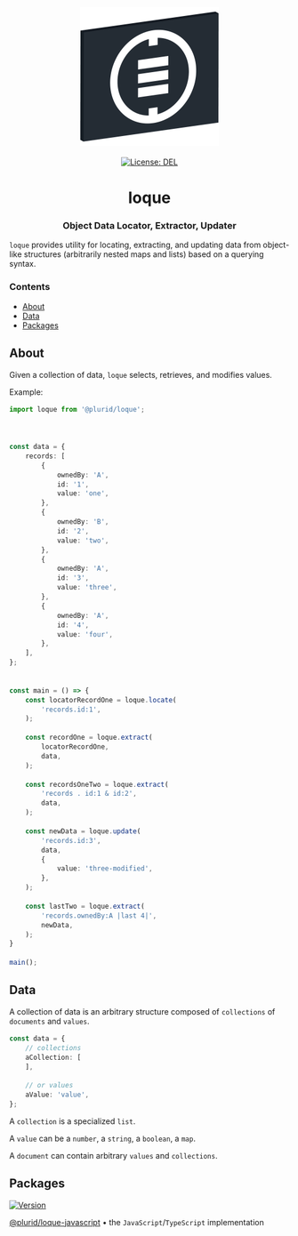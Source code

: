 <p align="center">
    <img src="https://raw.githubusercontent.com/plurid/loque/master/about/identity/loque-logo.png" height="250px">
    <br />
    <br />
    <a target="_blank" href="https://github.com/plurid/loque/blob/master/LICENSE">
        <img src="https://img.shields.io/badge/license-DEL-blue.svg?colorB=1380C3&style=for-the-badge" alt="License: DEL">
    </a>
</p>



<h1 align="center">
    loque
</h1>


<h3 align="center">
    Object Data Locator, Extractor, Updater
</h3>



`loque` provides utility for locating, extracting, and updating data from object-like structures (arbitrarily nested maps and lists) based on a querying syntax.


### Contents

+ [About](#about)
+ [Data](#data)
+ [Packages](#packages)



## About

Given a collection of data, `loque` selects, retrieves, and modifies values.

Example:

``` typescript
import loque from '@plurid/loque';



const data = {
    records: [
        {
            ownedBy: 'A',
            id: '1',
            value: 'one',
        },
        {
            ownedBy: 'B',
            id: '2',
            value: 'two',
        },
        {
            ownedBy: 'A',
            id: '3',
            value: 'three',
        },
        {
            ownedBy: 'A',
            id: '4',
            value: 'four',
        },
    ],
};


const main = () => {
    const locatorRecordOne = loque.locate(
        'records.id:1',
    );

    const recordOne = loque.extract(
        locatorRecordOne,
        data,
    );

    const recordsOneTwo = loque.extract(
        'records . id:1 & id:2',
        data,
    );

    const newData = loque.update(
        'records.id:3',
        data,
        {
            value: 'three-modified',
        },
    );

    const lastTwo = loque.extract(
        'records.ownedBy:A |last 4|',
        newData,
    );
}

main();
```



## Data

A collection of data is an arbitrary structure composed of `collections` of `documents` and `values`.

``` typescript
const data = {
    // collections
    aCollection: [
    ],

    // or values
    aValue: 'value',
};
```

A `collection` is a specialized `list`.

A `value` can be a `number`, a `string`, a `boolean`, a `map`.

A `document` can contain arbitrary `values` and `collections`.



## Packages

<a target="_blank" href="https://www.npmjs.com/package/@plurid/loque">
    <img src="https://img.shields.io/npm/v/@plurid/loque.svg?logo=npm&colorB=1380C3&style=for-the-badge" alt="Version">
</a>

[@plurid/loque-javascript][loque-javascript] • the `JavaScript`/`TypeScript` implementation

[loque-javascript]: https://github.com/plurid/loque/tree/master/packages/loque-javascript

